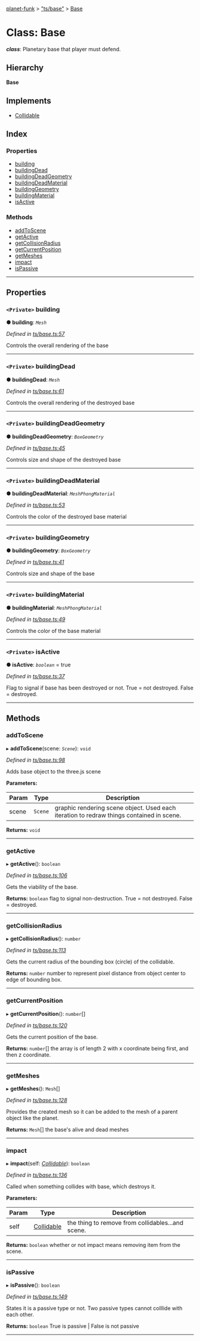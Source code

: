 [planet-funk](../README.md) > ["ts/base"](../modules/_ts_base_.md) > [Base](../classes/_ts_base_.base.md)

# Class: Base

*__class__*: Planetary base that player must defend.

## Hierarchy

**Base**

## Implements

* [Collidable](../interfaces/_ts_collidable_.collidable.md)

## Index

### Properties

* [building](_ts_base_.base.md#building)
* [buildingDead](_ts_base_.base.md#buildingdead)
* [buildingDeadGeometry](_ts_base_.base.md#buildingdeadgeometry)
* [buildingDeadMaterial](_ts_base_.base.md#buildingdeadmaterial)
* [buildingGeometry](_ts_base_.base.md#buildinggeometry)
* [buildingMaterial](_ts_base_.base.md#buildingmaterial)
* [isActive](_ts_base_.base.md#isactive)

### Methods

* [addToScene](_ts_base_.base.md#addtoscene)
* [getActive](_ts_base_.base.md#getactive)
* [getCollisionRadius](_ts_base_.base.md#getcollisionradius)
* [getCurrentPosition](_ts_base_.base.md#getcurrentposition)
* [getMeshes](_ts_base_.base.md#getmeshes)
* [impact](_ts_base_.base.md#impact)
* [isPassive](_ts_base_.base.md#ispassive)

---

## Properties

<a id="building"></a>

### `<Private>` building

**● building**: *`Mesh`*

*Defined in [ts/base.ts:57](https://github.com/WilliamRADFunk/planet-funk/blob/b718844/src/ts/base.ts#L57)*

Controls the overall rendering of the base

___
<a id="buildingdead"></a>

### `<Private>` buildingDead

**● buildingDead**: *`Mesh`*

*Defined in [ts/base.ts:61](https://github.com/WilliamRADFunk/planet-funk/blob/b718844/src/ts/base.ts#L61)*

Controls the overall rendering of the destroyed base

___
<a id="buildingdeadgeometry"></a>

### `<Private>` buildingDeadGeometry

**● buildingDeadGeometry**: *`BoxGeometry`*

*Defined in [ts/base.ts:45](https://github.com/WilliamRADFunk/planet-funk/blob/b718844/src/ts/base.ts#L45)*

Controls size and shape of the destroyed base

___
<a id="buildingdeadmaterial"></a>

### `<Private>` buildingDeadMaterial

**● buildingDeadMaterial**: *`MeshPhongMaterial`*

*Defined in [ts/base.ts:53](https://github.com/WilliamRADFunk/planet-funk/blob/b718844/src/ts/base.ts#L53)*

Controls the color of the destroyed base material

___
<a id="buildinggeometry"></a>

### `<Private>` buildingGeometry

**● buildingGeometry**: *`BoxGeometry`*

*Defined in [ts/base.ts:41](https://github.com/WilliamRADFunk/planet-funk/blob/b718844/src/ts/base.ts#L41)*

Controls size and shape of the base

___
<a id="buildingmaterial"></a>

### `<Private>` buildingMaterial

**● buildingMaterial**: *`MeshPhongMaterial`*

*Defined in [ts/base.ts:49](https://github.com/WilliamRADFunk/planet-funk/blob/b718844/src/ts/base.ts#L49)*

Controls the color of the base material

___
<a id="isactive"></a>

### `<Private>` isActive

**● isActive**: *`boolean`* = true

*Defined in [ts/base.ts:37](https://github.com/WilliamRADFunk/planet-funk/blob/b718844/src/ts/base.ts#L37)*

Flag to signal if base has been destroyed or not. True = not destroyed. False = destroyed.

___

## Methods

<a id="addtoscene"></a>

###  addToScene

▸ **addToScene**(scene: *`Scene`*): `void`

*Defined in [ts/base.ts:98](https://github.com/WilliamRADFunk/planet-funk/blob/b718844/src/ts/base.ts#L98)*

Adds base object to the three.js scene

**Parameters:**

| Param | Type | Description |
| ------ | ------ | ------ |
| scene | `Scene` |  graphic rendering scene object. Used each iteration to redraw things contained in scene. |

**Returns:** `void`

___
<a id="getactive"></a>

###  getActive

▸ **getActive**(): `boolean`

*Defined in [ts/base.ts:106](https://github.com/WilliamRADFunk/planet-funk/blob/b718844/src/ts/base.ts#L106)*

Gets the viability of the base.

**Returns:** `boolean`
flag to signal non-destruction. True = not destroyed. False = destroyed.

___
<a id="getcollisionradius"></a>

###  getCollisionRadius

▸ **getCollisionRadius**(): `number`

*Defined in [ts/base.ts:113](https://github.com/WilliamRADFunk/planet-funk/blob/b718844/src/ts/base.ts#L113)*

Gets the current radius of the bounding box (circle) of the collidable.

**Returns:** `number`
number to represent pixel distance from object center to edge of bounding box.

___
<a id="getcurrentposition"></a>

###  getCurrentPosition

▸ **getCurrentPosition**(): `number`[]

*Defined in [ts/base.ts:120](https://github.com/WilliamRADFunk/planet-funk/blob/b718844/src/ts/base.ts#L120)*

Gets the current position of the base.

**Returns:** `number`[]
the array is of length 2 with x coordinate being first, and then z coordinate.

___
<a id="getmeshes"></a>

###  getMeshes

▸ **getMeshes**(): `Mesh`[]

*Defined in [ts/base.ts:128](https://github.com/WilliamRADFunk/planet-funk/blob/b718844/src/ts/base.ts#L128)*

Provides the created mesh so it can be added to the mesh of a parent object like the planet.

**Returns:** `Mesh`[]
the base's alive and dead meshes

___
<a id="impact"></a>

###  impact

▸ **impact**(self: *[Collidable](../interfaces/_ts_collidable_.collidable.md)*): `boolean`

*Defined in [ts/base.ts:136](https://github.com/WilliamRADFunk/planet-funk/blob/b718844/src/ts/base.ts#L136)*

Called when something collides with base, which destroys it.

**Parameters:**

| Param | Type | Description |
| ------ | ------ | ------ |
| self | [Collidable](../interfaces/_ts_collidable_.collidable.md) |  the thing to remove from collidables...and scene. |

**Returns:** `boolean`
whether or not impact means removing item from the scene.

___
<a id="ispassive"></a>

###  isPassive

▸ **isPassive**(): `boolean`

*Defined in [ts/base.ts:149](https://github.com/WilliamRADFunk/planet-funk/blob/b718844/src/ts/base.ts#L149)*

States it is a passive type or not. Two passive types cannot colllide with each other.

**Returns:** `boolean`
True is passive | False is not passive

___

